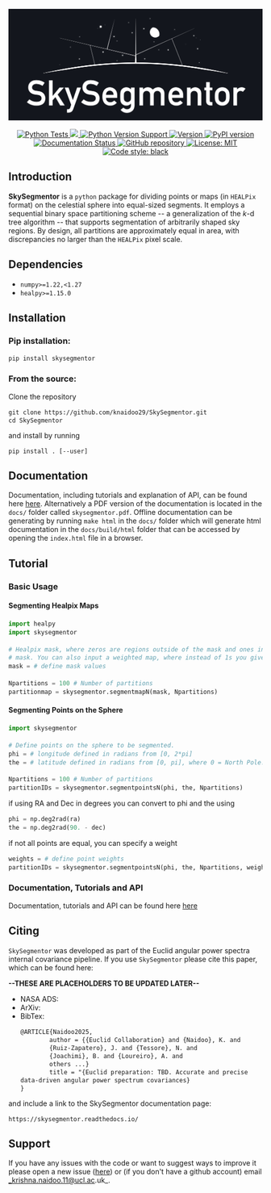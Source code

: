 ![biglogo](docs/source/_static/SkySegmentor_logo_large_github.jpg)

<p align="center">
    <a href="https://github.com/knaidoo29/SkySegmentor/actions/workflows/python-tests.yml">
    <img src="https://github.com/knaidoo29/SkySegmentor/actions/workflows/python-tests.yml/badge.svg" alt="Python Tests">
    </a>
    <a href="https://codecov.io/github/knaidoo29/SkySegmentor" > 
    <img src="https://codecov.io/github/knaidoo29/SkySegmentor/graph/badge.svg?token=C9MXIA22X2"/> 
    </a>
    <a href="https://img.shields.io/badge/Python-3.9%20|%203.10%20|%203.11%20|%203.12-blue">
    <img src="https://img.shields.io/badge/Python-3.9%20|%203.10%20|%203.11%20|%203.12-blue" alt="Python Version Support">
    </a>
    <a href="https://img.shields.io/github/v/release/knaidoo29/skysegmentor">
    <img src="https://img.shields.io/github/v/release/knaidoo29/skysegmentor" alt="Version">
    </a>
    <a href="https://pypi.org/project/skysegmentor/">
    <img src="https://img.shields.io/pypi/v/skysegmentor.svg" alt="PyPI version">
    </a>
    <a href="https://skysegmentor.readthedocs.io/en/latest/">
    <img src="https://readthedocs.org/projects/skysegmentor/badge/?version=latest" alt="Documentation Status">
    </a>
    <a href="https://github.com/knaidoo29/SkySegmentor">
    <img src="https://img.shields.io/badge/GitHub-repo-blue?logo=github" alt="GitHub repository">
    </a>
    <a href="https://opensource.org/licenses/MIT">
    <img src="https://img.shields.io/badge/License-MIT-yellow.svg" alt="License: MIT">
    </a>
    <a href="https://github.com/psf/black">
    <img src="https://img.shields.io/badge/code%20style-black-000000.svg" alt="Code style: black">
    </a>
</p>

<!-- <a href="https://img.shields.io/github/stars/knaidoo29/skysegmentor">
<img src="https://img.shields.io/github/stars/knaidoo29/skysegmentor" alt="github: stars">
</a>
<a href="https://img.shields.io/github/stars/knaidoo29/skysegmentor">
<img src="https://img.shields.io/github/forks/knaidoo29/skysegmentor" alt="github: forks">
</a> -->

## Introduction

**SkySegmentor** is a ``python`` package for dividing points or maps (in ``HEALPix``
format) on the celestial sphere into equal-sized segments. It employs a sequential 
binary space partitioning scheme -- a generalization of the *k*-d tree algorithm -- 
that supports segmentation of arbitrarily shaped sky regions. By design, all 
partitions are approximately equal in area, with discrepancies no larger than the 
``HEALPix`` pixel scale.

## Dependencies

* `numpy>=1.22,<1.27`
* `healpy>=1.15.0`

## Installation

### Pip installation:

```
pip install skysegmentor
```

### From the source:

Clone the repository

```
git clone https://github.com/knaidoo29/SkySegmentor.git
cd SkySegmentor
```

and install by running

```
pip install . [--user]
```

## Documentation

Documentation, including tutorials and explanation of API, can be found here [here](https://skysegmentor.readthedocs.io/). Alternatively a PDF version of the documentation is located in the ``docs/`` folder called ``skysegmentor.pdf``. Offline documentation can be generating by running ``make html`` in the ``docs/`` folder which will generate html documentation in the ``docs/build/html`` folder that can be accessed by opening the ``index.html`` file in a browser.

## Tutorial

### Basic Usage

#### Segmenting Healpix Maps

```python
import healpy
import skysegmentor

# Healpix mask, where zeros are regions outside of the mask and ones inside the
# mask. You can also input a weighted map, where instead of 1s you give weights.
mask = # define mask values

Npartitions = 100 # Number of partitions
partitionmap = skysegmentor.segmentmapN(mask, Npartitions)
```

#### Segmenting Points on the Sphere

```python
import skysegmentor

# Define points on the sphere to be segmented.
phi = # longitude defined in radians from [0, 2*pi]
the = # latitude defined in radians from [0, pi], where 0 = North Pole.

Npartitions = 100 # Number of partitions
partitionIDs = skysegmentor.segmentpointsN(phi, the, Npartitions)
```

if using RA and Dec in degrees you can convert to phi and the using

```python
phi = np.deg2rad(ra)
the = np.deg2rad(90. - dec)
```

if not all points are equal, you can specify a weight

```python
weights = # define point weights
partitionIDs = skysegmentor.segmentpointsN(phi, the, Npartitions, weights=weights)
```

### Documentation, Tutorials and API

Documentation, tutorials and API can be found here [here](https://skysegmentor.readthedocs.io/)

## Citing

``SkySegmentor`` was developed as part of the Euclid angular power spectra internal covariance pipeline. If you use ``SkySegmentor`` please cite this paper, which can be found here:

**--THESE ARE PLACEHOLDERS TO BE UPDATED LATER--**
* NASA ADS:
* ArXiv: 
* BibTex:
    ```
    @ARTICLE{Naidoo2025,
            author = {{Euclid Collaboration} and {Naidoo}, K. and 
            {Ruiz-Zapatero}, J. and {Tessore}, N. and 
            {Joachimi}, B. and {Loureiro}, A. and
            others ...}
            title = "{Euclid preparation: TBD. Accurate and precise data-driven angular power spectrum covariances}
    }
    ```

and include a link to the SkySegmentor documentation page:

    https://skysegmentor.readthedocs.io/

## Support

If you have any issues with the code or want to suggest ways to improve it please open a new issue ([here](https://github.com/knaidoo29/SkySegmentor/issues))
or (if you don't have a github account) email _krishna.naidoo.11@ucl.ac.uk_.
